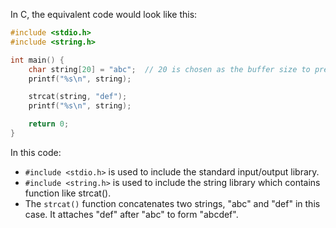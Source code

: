 In C, the equivalent code would look like this:
```c
#include <stdio.h>
#include <string.h>

int main() {
    char string[20] = "abc";  // 20 is chosen as the buffer size to prevent overflow
    printf("%s\n", string);   

    strcat(string, "def");  
    printf("%s\n", string);

    return 0;
}
```
In this code:
- `#include <stdio.h>` is used to include the standard input/output library.
- `#include <string.h>` is used to include the string library which contains function like strcat().
- The `strcat()` function concatenates two strings, "abc" and "def" in this case. It attaches "def" after "abc" to form "abcdef".
